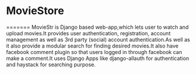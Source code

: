 
# MovieStore

=======
MovieStr is Django based web-app,which lets user to watch and upload movies.It provides user authentication, registration, account management as well as 3rd party (social) account authentication.As well as it also provide a modular search for finding desired movies.It also have facebook comment plugin so that users logged in through facebook can make a comment.It uses Django Apps like django-allauth for authentication and haystack for searching purpose. 
